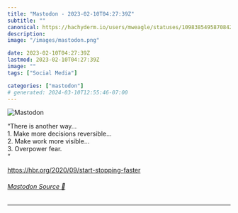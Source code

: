 ```yaml
---
title: "Mastodon - 2023-02-10T04:27:39Z"
subtitle: ""
canonical: https://hachyderm.io/users/mweagle/statuses/109838549587084271
description:
image: "/images/mastodon.png"

date: 2023-02-10T04:27:39Z
lastmod: 2023-02-10T04:27:39Z
image: ""
tags: ["Social Media"]

categories: ["mastodon"]
# generated: 2024-03-10T12:55:46-07:00
---
```

![Mastodon](/images/mastodon.png)

<p>“There is another way…<br />1. Make more decisions reversible…<br />2. Make work more visible…<br />3. Overpower fear. <br />“</p><p><a href="https://hbr.org/2020/09/start-stopping-faster" target="_blank" rel="nofollow noopener noreferrer" translate="no"><span class="invisible">https://</span><span class="ellipsis">hbr.org/2020/09/start-stopping</span><span class="invisible">-faster</span></a></p>


###### [Mastodon Source 🐘](https://hachyderm.io/@mweagle/109838549587084271)

___
